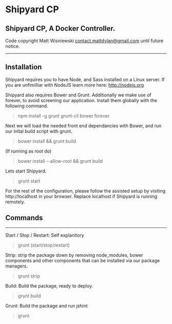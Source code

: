 # Shipyard CP
## Shipyard CP, A Docker Controller.
Code copyright Matt Wisniewski <contact.mattdylan@gmail.com> until future notice.

---

## Installation

Shipyard requires you to have Node, and Sass installed on a Linux server. If you are unfimilliar with NodeJS learn more here: http://nodejs.org 

Shipyard also requires Bower and Grunt. Additionally we make use of forever, to avoid screening our application. Install them globally with the following command.

> npm install -g grunt grunt-cli bower forever

Next we will load the needed front end dependancies with Bower, and run our inital build script with grunt. 

> bower install && grunt build

(If running as root do)

> bower install --allow-root && grunt build

Lets start Shipyard.

> grunt start

For the rest of the configuration, please follow the assisted setup by visiting http://localhost in your browser. Replace localhost if Shipyard is running remotely.

## Commands

---

Start / Stop / Restart: Self explanitory

> grunt (start/stop/restart)

Strip: strip the package down by removing node_modules, bower components and other components that can be installed via our package managers. 

> grunt strip

Build: Build the package, ready to deploy.

> grunt build

Grunt: Build the package and run jshint

> grunt
